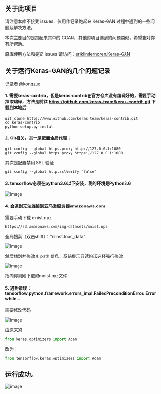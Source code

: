 ## 关于此项目

请注意本库不接受 issues，仅用作记录跑起来 Keras-GAN 过程中遇到的一些问题及解决方法。

本次主要目的是跑起来其中的 CGAN，其他的项目遇到的问题类似，希望能对你有所帮助。

原库使用方法和提交 issues 请访问：[eriklindernoren/Keras-GAN](https://github.com/eriklindernoren/Keras-GAN)

## 关于运行Keras-GAN的几个问题记录

记录者 @kongzue

#### 1. 需要keras-contrib，但是keras-contrib在官方仓库没有编译好的，需要手动拉取编译，方法是前往 https://github.com/keras-team/keras-contrib.git 下载到本地后

   ```
   git clone https://www.github.com/keras-team/keras-contrib.git
   cd keras-contrib
   python setup.py install
   ```


#### 2. ~~Git相关，其一是配置全局代理：~~

   ```
   git config --global https.proxy http://127.0.0.1:1080
   git config --global https.proxy https://127.0.0.1:1080
   ```

   其次是配置禁用 SSL 验证

   ```
   git config --global http.sslVerify “false”
   ```


#### 3. tensorflow必须在python3.6以下安装，我的环境是Python3.6

![image](https://user-images.githubusercontent.com/10115359/190047588-7450e492-917d-4f9c-bc42-9eb87783049c.png)


#### 4. 会遇到无法连接到亚马逊服务器amazonaws.com

   需要手动下载 mnist.npz

   ```
   https://s3.amazonaws.com/img-datasets/mnist.npz
   ```

   全局搜索（双击shift）："minst.load_data"

![image](https://user-images.githubusercontent.com/10115359/190047608-1b086e3c-a9b7-4c80-b6f7-0954a79e75fb.png)

 然后找到并修改其 path 信息，系统提示只读的话选择强行修改：

![image](https://user-images.githubusercontent.com/10115359/190047626-00b32217-9a87-4338-9867-135c0e21a08b.png)

指向你刚刚下载的mnist.npz文件


#### 5. 遇到错误：tensorflow.python.framework.errors_impl.FailedPreconditionError: Error while...

   需要修改代码

![image](https://user-images.githubusercontent.com/10115359/190047654-6c4b807c-b153-4b67-8a1a-a284956934d1.png)

由原来的

```python
from keras.optimizers import Adam
```

改为：

```python
from tensorflow.keras.optimizers import Adam
```


## 运行成功。

![image](https://user-images.githubusercontent.com/10115359/190047671-b7325556-bb09-434f-84fa-6102d8d32205.png)
